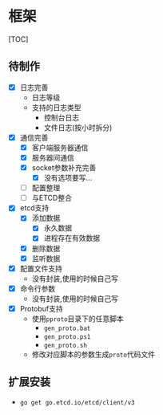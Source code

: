# 框架

[TOC]

## 待制作

- [x] 日志完善
	- 日志等级
	- 支持的日志类型
		- 控制台日志
		- 文件日志(按小时拆分)
- [x] 通信完善
	- [x] 客户端服务器通信
	- [x] 服务器间通信
	- [x] socket参数补充完善
		- [x] 没有选项要写...
	- [ ] 配置整理
	- [ ] 与ETCD整合
- [x] etcd支持
	- [x] 添加数据
		- [x] 永久数据
		- [x] 进程存在有效数据
	- [x] 删除数据
	- [x] 监听数据
- [x] 配置文件支持
	- 没有封装,使用的时候自己写
- [x] 命令行参数
	- 没有封装,使用的时候自己写
- [x] Protobuf支持
	- 使用`pproto`目录下的任意脚本
		- `gen_proto.bat`
		- `gen_proto.ps1`
		- `gen_proto.sh`
	- 修改对应脚本的参数生成`proto`代码文件

## 扩展安装

- `go get go.etcd.io/etcd/client/v3`
